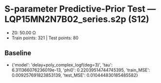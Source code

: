 # S-parameter Predictive-Prior Test — LQP15MN2N7B02_series.s2p (S12)
- Z0: 50.00 Ω
- Train points: 321  |  Test points: 80

## Baseline
- {'model': 'delay+poly_complex_logf(deg=3)', 'tau': 6.311366076236019e-13, 'phi0': 0.22039514744745395, 'train_MSE': 0.009257691823853139, 'test_MSE': 0.010444830185485582}